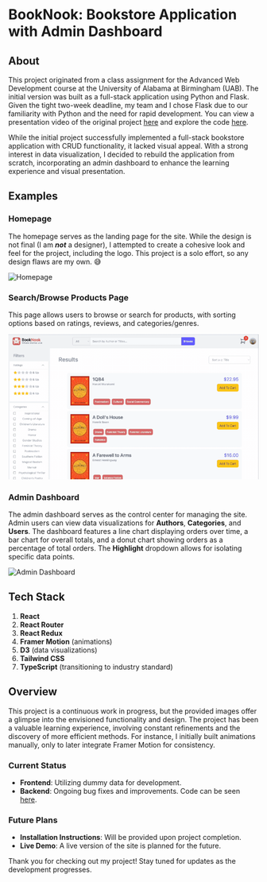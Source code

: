 # BookNook: Bookstore Application with Admin Dashboard

## About

This project originated from a class assignment for the Advanced Web Development course at the University of Alabama at Birmingham (UAB). The initial version was built as a full-stack application using Python and Flask. Given the tight two-week deadline, my team and I chose Flask due to our familiarity with Python and the need for rapid development. You can view a presentation video of the original project [here](https://youtu.be/RSr8QvNLZOE) and explore the code [here](https://github.com/francoisdillinger/CS421-FinalProj).

While the initial project successfully implemented a full-stack bookstore application with CRUD functionality, it lacked visual appeal. With a strong interest in data visualization, I decided to rebuild the application from scratch, incorporating an admin dashboard to enhance the learning experience and visual presentation.

## Examples

### Homepage
The homepage serves as the landing page for the site. While the design is not final (I am ***not*** a designer), I attempted to create a cohesive look and feel for the project, including the logo. This project is a solo effort, so any design flaws are my own. 😅

![Homepage](./public/gifs/hompage.gif)

### Search/Browse Products Page
This page allows users to browse or search for products, with sorting options based on ratings, reviews, and categories/genres.

![Search/Browse Results](./public/gifs/browse.gif)

### Admin Dashboard
The admin dashboard serves as the control center for managing the site. Admin users can view data visualizations for **Authors**, **Categories**, and **Users**. The dashboard features a line chart displaying orders over time, a bar chart for overall totals, and a donut chart showing orders as a percentage of total orders. The **Highlight** dropdown allows for isolating specific data points.

![Admin Dashboard](./public/gifs/chart.gif)

## Tech Stack

1. **React**
2. **React Router**
3. **React Redux**
4. **Framer Motion** (animations)
5. **D3** (data visualizations)
6. **Tailwind CSS**
7. **TypeScript** (transitioning to industry standard)

## Overview

This project is a continuous work in progress, but the provided images offer a glimpse into the envisioned functionality and design. The project has been a valuable learning experience, involving constant refinements and the discovery of more efficient methods. For instance, I initially built animations manually, only to later integrate Framer Motion for consistency.

### Current Status

- **Frontend**: Utilizing dummy data for development.
- **Backend**: Ongoing bug fixes and improvements. Code can be seen [here](https://github.com/francoisdillinger/booknook_graphql_api).

### Future Plans

- **Installation Instructions**: Will be provided upon project completion.
- **Live Demo**: A live version of the site is planned for the future.

Thank you for checking out my project! Stay tuned for updates as the development progresses.

